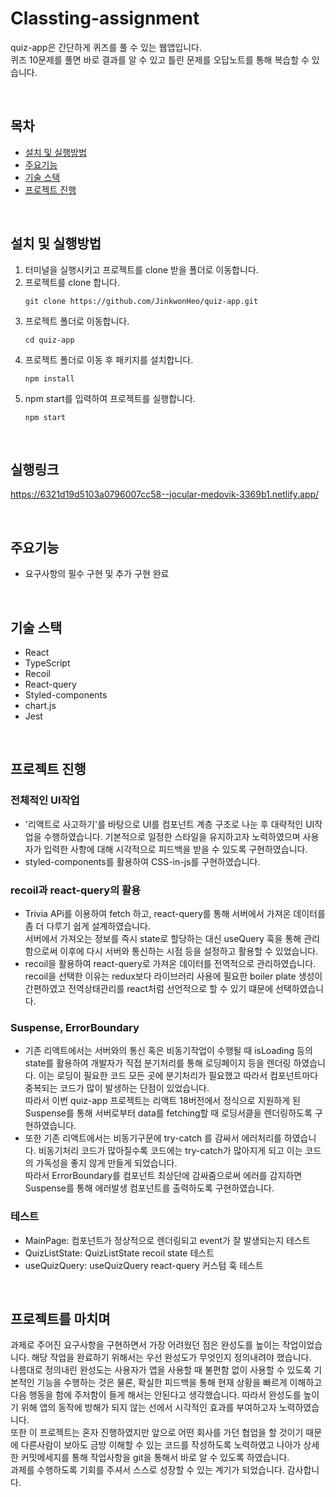 # Classting-assignment

quiz-app은 간단하게 퀴즈를 풀 수 있는 웹앱입니다. <br>
퀴즈 10문제를 풀면 바로 결과를 알 수 있고 틀린 문제를 오답노트를 통해 복습할 수 있습니다.

<br>

## 목차

- [설치 및 실행방법](#설치-및-실행방법)
- [주요기능](#주요기능)
- [기술 스택](#기술-스택)
- [프로젝트 진행](#프로젝트-진행)

<br>

## 설치 및 실행방법

1. 터미널을 실행시키고 프로젝트를 clone 받을 폴더로 이동합니다.
2. 프로젝트를 clone 합니다.
   ```
   git clone https://github.com/JinkwonHeo/quiz-app.git
   ```
3. 프로젝트 폴더로 이동합니다.
   ```
   cd quiz-app
   ```
4. 프로젝트 폴더로 이동 후 패키지를 설치합니다.
   ```
   npm install
   ```
5. npm start를 입력하여 프로젝트를 실행합니다.
   ```
   npm start
   ```

<br>

## 실행링크

https://6321d19d5103a0796007cc58--jocular-medovik-3369b1.netlify.app/

<br>

## 주요기능

- 요구사항의 필수 구현 및 추가 구현 완료

<br>

## 기술 스택

- React
- TypeScript
- Recoil
- React-query
- Styled-components
- chart.js
- Jest

<br>

## 프로젝트 진행

### 전체적인 UI작업

- '리액트로 사고하기'를 바탕으로 UI를 컴포넌트 계층 구조로 나눈 후 대략적인 UI작업을 수행하였습니다. 기본적으로 일정한 스타일을 유지하고자 노력하였으며 사용자가 입력한 사항에 대해 시각적으로 피드백을 받을 수 있도록 구현하였습니다.
- styled-components를 활용하여 CSS-in-js를 구현하였습니다. <br>

### recoil과 react-query의 활용

- Trivia APi를 이용하여 fetch 하고, react-query를 통해 서버에서 가져온 데이터를 좀 더 다루기 쉽게 설계하였습니다.<br>
  서버에서 가져오는 정보를 즉시 state로 할당하는 대신 useQuery 훅을 통해 관리함으로써 이후에 다시 서버와 통신하는 시점 등을 설정하고 활용할 수 있었습니다.
- recoil을 활용하여 react-query로 가져온 데이터를 전역적으로 관리하였습니다. <br>
  recoil을 선택한 이유는 redux보다 라이브러리 사용에 필요한 boiler plate 생성이 간편하였고 전역상태관리를 react처럼 선언적으로 할 수 있기 떄문에 선택하였습니다.

### Suspense, ErrorBoundary

- 기존 리액트에서는 서버와의 통신 혹은 비동기작업이 수행될 때 isLoading 등의 state를 활용하여 개발자가 직접 분기처리를 통해 로딩페이지 등을 렌더링 하였습니다. 이는 로딩이 필요한 코드 모든 곳에 분기처리가 필요했고 따라서 컴포넌트마다 중복되는 코드가 많이 발생하는 단점이 있었습니다.<br>
  따라서 이번 quiz-app 프로젝트는 리액트 18버전에서 정식으로 지원하게 된 Suspense를 통해 서버로부터 data를 fetching할 때 로딩서클을 렌더링하도록 구현하였습니다.
- 또한 기존 리액트에서는 비동기구문에 try-catch 를 감싸서 에러처리를 하였습니다. 비동기처리 코드가 많아질수록 코드에는 try-catch가 많아지게 되고 이는 코드의 가독성을 좋지 않게 만들게 되었습니다.<br>
  따라서 ErrorBoundary를 컴포넌트 최상단에 감싸줌으로써 에러를 감지하면 Suspense를 통해 에러발생 컴포넌트를 출력하도록 구현하였습니다.

### 테스트

- MainPage: 컴포넌트가 정상적으로 렌더링되고 event가 잘 발생되는지 테스트
- QuizListState: QuizListState recoil state 테스트
- useQuizQuery: useQuizQuery react-query 커스텀 훅 테스트

<br>

## 프로젝트를 마치며

과제로 주어진 요구사항을 구현하면서 가장 어려웠던 점은 완성도를 높이는 작업이었습니다. 해당 작업을 완료하기 위해서는 우선 완성도가 무엇인지 정의내려야 했습니다.<br>
나름대로 정의내린 완성도는 사용자가 앱을 사용할 때 불편함 없이 사용할 수 있도록 기본적인 기능을 수행하는 것은 물론, 확실한 피드백을 통해 현재 상황을 빠르게 이해하고 다음 행동을 함에 주저함이 들게 해서는 안된다고 생각했습니다. 따라서 완성도를 높이기 위해 앱의 동작에 방해가 되지 않는 선에서 시각적인 효과를 부여하고자 노력하였습니다. <br>
또한 이 프로젝트는 혼자 진행하였지만 앞으로 어떤 회사를 가던 협업을 할 것이기 때문에 다른사람이 보아도 금방 이해할 수 있는 코드를 작성하도록 노력하였고 나아가 상세한 커밋메세지를 통해 작업사항을 git을 통해서 바로 알 수 있도록 하였습니다. <br>
과제를 수행하도록 기회를 주셔서 스스로 성장할 수 있는 계기가 되었습니다. 감사합니다.
